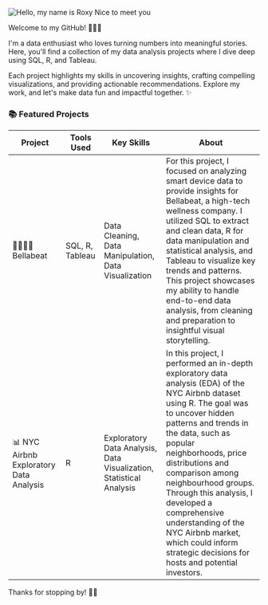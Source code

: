 ![Hello, my name is Roxy  Nice to meet you](https://github.com/user-attachments/assets/763cc90a-4c02-4de5-830e-ff098de64faf)

Welcome to my GitHub! 👩🏻‍💻

I'm a data enthusiast who loves turning numbers into meaningful stories. Here, you'll find a collection of my data analysis projects where I dive deep using SQL, R, and Tableau. 

Each project highlights my skills in uncovering insights, crafting compelling visualizations, and providing actionable recommendations. Explore my work, and let's make data fun and impactful together. ✨


### 📚 Featured Projects


| Project | Tools Used | Key Skills | About |
| ------- | ----------- | ----------- | ----------- |
| 🏃🏼‍♀️‍➡️ Bellabeat | SQL, R, Tableau | Data Cleaning, Data Manipulation, Data Visualization | For this project, I focused on analyzing smart device data to provide insights for Bellabeat, a high-tech wellness company. I utilized SQL to extract and clean data, R for data manipulation and statistical analysis, and Tableau to visualize key trends and patterns. This project showcases my ability to handle end-to-end data analysis, from cleaning and preparation to insightful visual storytelling. | SQL, R, Tableau | Data Cleaning, Data Manipulation, Data Visualization |
| 📊 NYC Airbnb Exploratory Data Analysis | R | Exploratory Data Analysis, Data Visualization, Statistical Analysis | In this project, I performed an in-depth exploratory data analysis (EDA) of the NYC Airbnb dataset using R. The goal was to uncover hidden patterns and trends in the data, such as popular neighborhoods, price distributions and comparison among neighbourhood groups. Through this analysis, I developed a comprehensive understanding of the NYC Airbnb market, which could inform strategic decisions for hosts and potential investors.


Thanks for stopping by! 👋🏽
